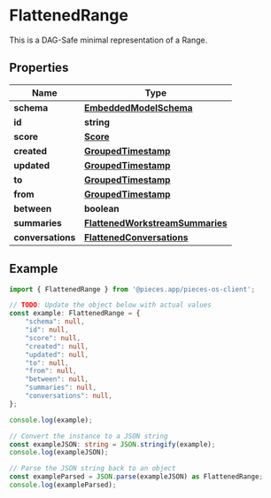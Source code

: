 
# FlattenedRange

This is a DAG-Safe minimal representation of a Range.

## Properties

Name | Type
------------ | -------------
**schema** | [**EmbeddedModelSchema**](EmbeddedModelSchema)
**id** | **string**
**score** | [**Score**](Score)
**created** | [**GroupedTimestamp**](GroupedTimestamp)
**updated** | [**GroupedTimestamp**](GroupedTimestamp)
**to** | [**GroupedTimestamp**](GroupedTimestamp)
**from** | [**GroupedTimestamp**](GroupedTimestamp)
**between** | **boolean**
**summaries** | [**FlattenedWorkstreamSummaries**](FlattenedWorkstreamSummaries)
**conversations** | [**FlattenedConversations**](FlattenedConversations)

## Example

```typescript
import { FlattenedRange } from '@pieces.app/pieces-os-client';

// TODO: Update the object below with actual values
const example: FlattenedRange = {
    "schema": null,
    "id": null,
    "score": null,
    "created": null,
    "updated": null,
    "to": null,
    "from": null,
    "between": null,
    "summaries": null,
    "conversations": null,
};

console.log(example);

// Convert the instance to a JSON string
const exampleJSON: string = JSON.stringify(example);
console.log(exampleJSON);

// Parse the JSON string back to an object
const exampleParsed = JSON.parse(exampleJSON) as FlattenedRange;
console.log(exampleParsed);
```


